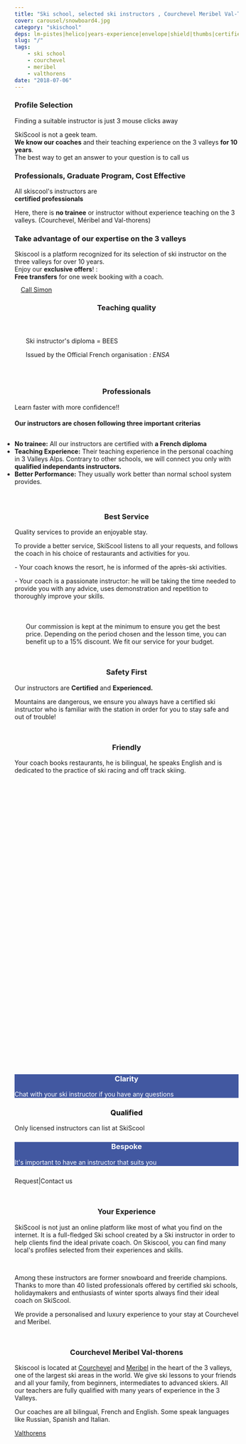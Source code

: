 ```yaml
---
title: "Ski school, selected ski instructors , Courchevel Meribel Val-Thorens"
cover: carousel/snowboard4.jpg
category: "skischool"
deps: lm-pistes|helico|years-experience|envelope|shield|thumbs|certified|guide
slug: "/"
tags:
    - ski school
    - courchevel
    - meribel
    - valthorens
date: "2018-07-06"
---
```

<!-- <div class="md-grid md-cell-middle">
  <h2> Ski and Snowboard Instructors</h2>
</div> -->
<div class="container">
  <!-- Start of First section -->
  <div class="md-grid md-grid--stacked">
<!-- Start Call section 1 -->
<div class="md-cell md-cell--12 md-grid md-grid--no-spacing expertise__container">

  <!-- first col item -->
<div class="md-cell md-cell--4 md-cell--8-tablet">
<imgtest data="guide.png" height="125" width="200px" directory="pages" alt="Courchevel"></imgtest>
<div class="md-cell--6-tablet">
  <h3 class="h3">Profile Selection</h3>
    <p>Finding a suitable instructor is just 3 mouse clicks away</p> <p>SkiScool is not a geek team.<br> <b>We know our coaches</b> and their teaching experience on the 3 valleys <b>for 10 years</b>. <br>The best way to get an answer to your question is to call us</p>
</div>
</div>
 
 
<div class="md-cell md-cell--4 md-cell--8-tablet">
 <imgtest data="certified.png" height="125" width="200px" directory="pages" alt="Courchevel"></imgtest>
 <div class="md-grid md-cell--6-tablet">
<h3 class="h3">Professionals, Graduate Program, Cost Effective</h3>
 <p>All skiscool's instructors are <br><b>certified professionals</b></p>
 <p>Here, there is <b>no trainee</b> or instructor without experience teaching on the 3 valleys.  (Courchevel, Méribel and Val-thorens)</p>
</div>
</div>

<div class="md-cell md-cell--4 md-cell--8-tablet">
  <imgtest data="years-experience.png" height="125" width="200px" directory="pages" alt="Courchevel"></imgtest>
<div class="md-grid md-cell--6-tablet">
  <h3 class="h3">Take advantage of our expertise on the 3 valleys</h3> <p>Skiscool is a platform recognized for its selection of ski instructor on the three valleys for over 10 years.<br> Enjoy our <b>exclusive offers</b>! :<br> <b>Free transfers</b> for one week booking with a coach.</p>
  </div> 
</div>
</div>

<div class="md-cell md-cell--12 md-grid md-grid--stacked md-grid--no-spacing">
<!-- Start Call  stacked section -->
<buttontest type="awesome" icon="phone-square h1 md-cell md-cell--12" cls="md-grid md-cell md-cell--3 md-cell--2-tablet md-cell--2-phone md-cell--middle" style="margin: 1em;border-radius: 5%;">
<a href="tel:France+33675505209" class="md-grid md-grid--stacked h3" style="line-height: 1;">Call Simon</a>
</buttontest>


<h3 style="text-align:center;">Teaching quality</h3>
<div class="md-cell md-cell--12 md-cell--8-tablet md-cell--4-phone" style="margin-bottom: 5%;padding: 5%">
<p>Ski instructor's diploma = BEES <br/></p>
<p> Issued by the Official French organisation :  <em>ENSA</em></p>
</div>

<h3 style="text-align:center;">Professionals</h3>
<div class="md-grid md-cell md-cell--12" style="margin-bottom: 10%;">
<div class="md-cell md-cell--6-tablet md-cell--9">
<p>Learn faster with more confidence!!</p>
<h4>Our instructors are chosen following three important criterias</h4>
<ul style="padding: 10px 0px;">
<li><b>No trainee:</b> All our instructors are certified with <b>a French diploma</b></li>
<li><b>Teaching Experience:</b> Their teaching experience in the personal coaching in 3 Valleys Alps. Contrary to other schools, we will connect you only with <b>qualified independants instructors.</b></li>
<li><b>Better Performance:</b> They usually work better than normal school system provides.</li>
</ul>
</div>
<div class="md-grid md-cell md-cell--2-tablet md-cell--3  md-cell--4-phone">
<imgtest data="certified.png" height="75" width="70px" directory="pages" alt="Courchevel" ></imgtest>
</div>
</div>


<h3 style="text-align:center;">Best Service</h3>
<div class="md-grid md-cell md-cell--12" style="margin-bottom: 10%;">
<div class="md-grid md-cell md-cell--2-tablet md-cell--3 md-cell--4-phone">
<imgtest data="lm-pistes.jpg" height="125" width="300px" directory="pages" alt="service client"></imgtest>
</div>

<div class="md-cell md-cell--6-tablet md-cell--9">
<p> Quality services to provide an enjoyable stay.</p> 
<p>To provide a better service, SkiScool listens to all your requests, and follows the coach in his choice of restaurants and activities for you.</p>
<p> - Your coach knows the resort, he is informed of the après-ski activities. </p>
<p> - Your coach is a passionate instructor: he will be taking the time needed to provide you with any advice, uses demonstration and repetition to thoroughly improve your skills.</p>
</div> 
</div> 

<div style="margin:10% 5%;" class="md-grid md-cell--12 md-cell--middle">
<p class="h3">
<i class="fa fa-quote-left"></i>
 Our commission is kept at the minimum to ensure you get the best price. Depending on the period chosen and the lesson time, you can benefit up to a 15% discount. We fit our service for your budget. 
<i class="fa fa-quote-right"></i>
</p>
</div>

<h3 style="text-align:center;">Safety First</h3>
<div class="md-grid md-cell md-cell--12" style="margin-bottom: 10%;">
<div class="md-grid md-cell md-cell--2-tablet md-cell--3 md-cell--4-phone">
<imgtest data="helico.jpg" height="125" width="300px" directory="pages" alt="service client"></imgtest>
</div>

<div class="md-cell md-cell--6-tablet md-cell--9">
<p>Our instructors are <b>Certified</b> and <b>Experienced.</b>
<p>Mountains are dangerous, we ensure you always have a certified ski instructor who is familiar with the station in order for you to stay safe and out of trouble!</p>
</div>
</div>
<!-- End Section-->

<!-- Start Section -->
<h3 style="text-align:center;">Friendly</h3>
<div class="md-grid md-cell md-cell--12" style="margin-bottom: 10%;">
<div class="md-cell md-cell--6-tablet md-cell--9">
<p>Your coach books restaurants, he is bilingual, he speaks English and is dedicated to the practice of ski racing and off track skiing.</p>
</div>

<div class="md-grid md-cell md-cell--2-tablet md-cell--3 md-cell--4-phone">
<imgtest data="years-experience.png" height="125" width="300px" directory="pages" alt="Courchevel"></imgtest>
</div>
</div>
<!-- End Section -->


<!-- Start FB Section -->
<div class="md-cell md-cell--middle" style="height: 600px; max-width: 280px;overflow: hidden;">
<reactfb language="fr" newDivName="sel" appId="562112907171338" type="post" desc="Private ski instructor courchevel 1850 Dubai - courchevel"/></reactfb>
</div>
<!-- End FB Section -->

<div class="md-grid md-cell md-cell--middle md-cell--12">
<div id="questions" style="background-color: rgb(66, 88, 161);flex:1;" class="md-paper md-paper--1 md-grid md-grid--stacked md-cell md-cell--4">
<imgtest data="envelope.jpg" maxwidth="200px" class="boxshad rounded bg-white"  height="125" directory="pages" alt="Courchevel"></imgtest>
<h3 style="color: #fff; text-align:center;"><b>Clarity</b></h3>
<p style="color: #fff;">Chat with your ski instructor if you have any questions</p>
</div>

<div id="topQualification" style="flex:1;" class="md-paper md-paper--1 md-grid md-grid--stacked md-cell md-cell--4">
<imgtest data="shield.png" maxwidth="200px" class="boxshad rounded bg-white"  height="125" directory="pages" alt="Courchevel"></imgtest>
<h3 style="color:black; text-align:center;"><b>Qualified</b></h3>
<p>Only licensed instructors can list at SkiScool</p>
</div>

<div id="thumbsUp" style="background-color: rgb(66, 88, 161);flex:1;" class="md-grid--stacked md-paper md-paper--1 md-grid md-cell md-cell--4">
<imgtest data="thumbs.jpg" maxwidth="200px" class="boxshad rounded bg-white"  height="125" directory="pages" alt="Courchevel"></imgtest>
<h3 style="color: #fff; text-align:center;"><b>Bespoke</b></h3>
<p style="color: #fff;">It's important to have an instructor that suits you</p>
</div>
</div>


<div style="justify-content:space-around;align-items: center;margin-top: 5%" class="md-paper md-paper--1 md-grid md-cell--middle"><email href="simon_skiscoolO0Ocom?subject=question">Request</email><span class="px2">|</span><email href="simon_skiscoolO0Ocom?subject=question">Contact us</email>
</div>

<div class="md-paper" style="margin-bottom: 10%; margin-top:10%;">
<h3 style="text-align:center;">Your Experience</h3>
<p>SkiScool is not just an online platform like most of what you find on the internet. It is a full-fledged Ski school created by a Ski instructor in order to help clients find the ideal private coach. On Skiscool, you can find many local's profiles selected from their experiences and skills.</p>
<br>
<p>Among these instructors are former snowboard and freeride champions. Thanks to more than 40 listed professionals offered by certified ski schools, holidaymakers and enthusiasts of winter sports always find their ideal coach on SkiScool.</p>

We provide a personalised and luxury experience to your stay at Courchevel and Meribel.
</div>

<div style="margin-bottom: 4%;">
<h3 style="text-align:center;">Courchevel Meribel Val-thorens</h3>
<p>Skiscool is located at <a href='Map/Courchevel' title='Courchevel'>Courchevel</a> and <a href='Map/Meribel' title='Meribel'>Meribel</a> in the heart of the 3 valleys, one of the largest ski areas in the world. We give ski lessons to your friends and all your family, from beginners, intermediates to advanced skiers.  
All our teachers are fully qualified with many years of experience in the 3 Valleys.</p> 

<p>Our coaches are all bilingual, French and English. Some speak languages like Russian, Spanish and Italian.</p> <a href='Map/Valthorens' title='Valthorens'>Valthorens</a>
</div>
<!-- End Call  stacked section -->
</div>

<!-- End Call section 1 -->
</div>
<!-- End Section -->
</div>
